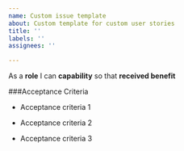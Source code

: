 ```yaml
---
name: Custom issue template
about: Custom template for custom user stories
title: ''
labels: ''
assignees: ''

---
```


As a **role** I can **capability** so that **received benefit**

###Acceptance Criteria

- Acceptance criteria 1

- Acceptance criteria 2

- Acceptance criteria 3
